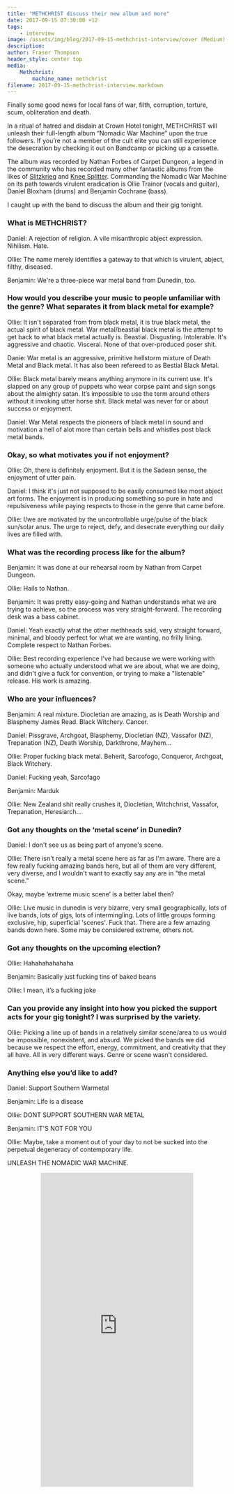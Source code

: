 ```yaml
---
title: "METHCHRIST discuss their new album and more"
date: 2017-09-15 07:30:00 +12
tags:
    - interview
image: /assets/img/blog/2017-09-15-methchrist-interview/cover (Medium).jpg
description: 
author: Fraser Thompson
header_style: center top
media:
    Methchrist:
        machine_name: methchrist
filename: 2017-09-15-methchrist-interview.markdown
---
```


Finally some good news for local fans of war, filth, corruption, torture, scum, obliteration and death.

<!-- more -->

In a ritual of hatred and disdain at Crown Hotel tonight, METHCHRIST will unleash their full-length album “Nomadic War Machine” upon the true followers. If you’re not a member of the cult elite you can still experience the desecration by checking it out on Bandcamp or picking up a cassette.

The album was recorded by Nathan Forbes of Carpet Dungeon, a legend in the community who has recorded many other fantastic albums from the likes of [Slitzkrieg](https://slitzkrieg-nz.bandcamp.com/album/ripfacer-split-tape-2) and [Knee Splitter](https://kneesplitter.bandcamp.com/album/phase-stun). Commanding the Nomadic War Machine on its path towards virulent eradication is Ollie Trainor (vocals and guitar), Daniel Bloxham (drums) and Benjamin Cochrane (bass).

I caught up with the band to discuss the album and their gig tonight.

### What is METHCHRIST?

Daniel: A rejection of religion. A vile misanthropic abject expression. Nihilism. Hate.

Ollie: The name merely identifies a gateway to that which is virulent, abject, filthy, diseased.

Benjamin: We're a three-piece war metal band from Dunedin, too.

### How would you describe your music to people unfamiliar with the genre? What separates it from black metal for example?

Ollie: It isn't separated from from black metal, it is true black metal, the actual spirit of black metal. War metal/beastial black metal is the attempt to get back to what black metal actually is. Beastial. Disgusting. Intolerable. It's aggressive and chaotic. Visceral. None of that over-produced poser shit.

Danie: War metal is an aggressive, primitive hellstorm mixture of Death Metal and Black metal. It has also been refereed to as Bestial Black Metal.

Ollie: Black metal barely means anything anymore in its current use. It's slapped on any group of puppets who wear corpse paint and sign songs about the almighty satan. It’s impossible to use the term around others without it invoking utter horse shit. Black metal was never for or about success or enjoyment.

Daniel: War Metal respects the pioneers of black metal in sound and motivation a hell of alot more than certain bells and whistles post black metal bands.

### Okay, so what motivates you if not enjoyment?

Ollie: Oh, there is definitely enjoyment. But it is the Sadean sense, the enjoyment of utter pain.

Daniel: I think it's just not supposed to be easily consumed like most abject art forms. The enjoyment is in producing something so pure in hate and repulsiveness while paying respects to those in the genre that came before.

Ollie: I/we are motivated by the uncontrollable urge/pulse of the black sun/solar anus. The urge to reject, defy, and desecrate everything our daily lives are filled with.

### What was the recording process like for the album?

Benjamin: It was done at our rehearsal room by Nathan from Carpet Dungeon.

Ollie: Hails to Nathan.

Benjamin: It was pretty easy-going and Nathan understands what we are trying to achieve, so the process was very straight-forward. The recording desk was a bass cabinet.

Daniel: Yeah exactly what the other methheads said, very straight forward, minimal, and bloody perfect for what we are wanting, no frilly lining. Complete respect to Nathan Forbes.

Ollie: Best recording experience I've had because we were working with someone who actually understood what we are about, what we are doing, and didn't give a fuck for convention, or trying to make a "listenable" release. His work is amazing.

### Who are your influences?

Benjamin: A real mixture. Diocletian are amazing, as is Death Worship and Blasphemy
James Read. Black Witchery. Cancer.

Daniel: Pissgrave, Archgoat, Blasphemy, Diocletian (NZ), Vassafor (NZ), Trepanation (NZ), Death Worship, Darkthrone, Mayhem…

Ollie: Proper fucking black metal. Beherit, Sarcofogo, Conqueror, Archgoat, Black Witchery.

Daniel: Fucking yeah, Sarcofago

Benjamin: Marduk

Ollie: New Zealand shit really crushes it, Diocletian, Witchchrist, Vassafor, Trepanation, Heresiarch…

### Got any thoughts on the ‘metal scene’ in Dunedin?

Daniel: I don't see us as being part of anyone's scene.

Ollie: There isn't really a metal scene here as far as I'm aware. There are a few really fucking amazing bands here, but all of them are very different, very diverse, and I wouldn't want to exactly say any are in "the metal scene.”

Okay, maybe ‘extreme music scene’ is a better label then?

Ollie: Live music in dunedin is very bizarre, very small geographically, lots of live bands, lots of gigs, lots of intermingling. Lots of little groups forming exclusive, hip, superficial 'scenes'. Fuck that. There are a few amazing bands down here. Some may be considered extreme, others not.

### Got any thoughts on the upcoming election?

Ollie: Hahahahahahaha

Benjamin: Basically just fucking tins of baked beans

Ollie: I mean, it’s a fucking joke

### Can you provide any insight into how you picked the support acts for your gig tonight? I was surprised by the variety.

Ollie: Picking a line up of bands in a relatively similar scene/area to us would be impossible, nonexistent, and absurd. We picked the bands we did because we respect the effort, energy, commitment, and creativity that they all have. All in very different ways. Genre or scene wasn't considered.

### Anything else you’d like to add?

Daniel: Support Southern Warmetal

Benjamin: Life is a disease

Ollie: DONT SUPPORT SOUTHERN WAR METAL

Benjamin: IT'S NOT FOR YOU

Ollie: Maybe, take a moment out of your day to not be sucked into the perpetual degeneracy of contemporary life.

UNLEASH THE NOMADIC WAR MACHINE.

<center><iframe style="border: 0; width: 350px; height: 720px;" src="https://bandcamp.com/EmbeddedPlayer/album=483929922/size=large/bgcol=ffffff/linkcol=0687f5/transparent=true/" seamless><a href="http://methchrist.bandcamp.com/album/nomadic-war-machine">Nomadic War Machine by METHCHRIST</a></iframe></center>